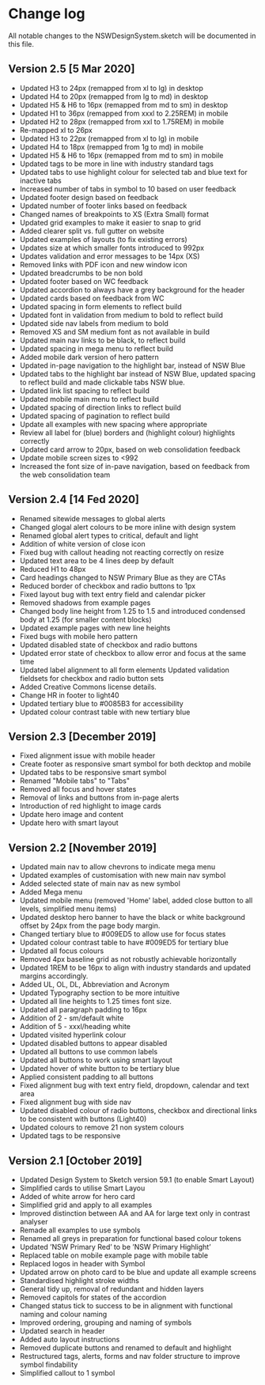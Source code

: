 # Change log
All notable changes to the NSWDesignSystem.sketch will be documented in this file.

## Version 2.5 [5 Mar 2020]
- Updated H3 to 24px (remapped from xl to lg) in desktop 
- Updated H4 to 20px (remapped from lg to md) in desktop
- Updated H5 & H6 to 16px (remapped from md to sm) in desktop
- Updated H1 to 36px (remapped from xxxl to 2.25REM) in mobile
- Updated H2 to 28px (remapped from xxl to 1.75REM) in mobile
- Re-mapped xl to 26px
- Updated H3 to 22px (remapped from xl to lg) in mobile
- Updated H4 to 18px (remapped from 1g to md) in mobile
- Updated H5 & H6 to 16px (remapped from md to sm) in mobile
- Updated tags to be more in line with industry standard tags
- Updated tabs to use highlight colour for selected tab and blue text for inactive tabs
- Increased number of tabs in symbol to 10 based on user feedback
- Updated footer design based on feedback
- Updated number of footer links based on feedback
- Changed names of breakpoints to XS (Extra Small) format
- Updated grid examples to make it easier to snap to grid 
- Added clearer split vs. full gutter on website
- Updated examples of layouts (to fix existing errors)
- Updates size at which smaller fonts introduced to 992px
- Updates validation and error messages to be 14px (XS)
- Removed links with PDF icon and new window icon
- Updated breadcrumbs to be non bold 
- Updated footer based on WC feedback
- Updated accordion to always have a grey background for the header
- Updated cards based on feedback from WC
- Updated spacing in form elements to reflect build
- Updated font in validation from medium to bold to reflect build
- Updated side nav labels from medium to bold
- Removed XS and SM medium font as not available in build
- Updated main nav links to be black, to reflect build
- Updated spacing in mega menu to reflect build
- Added mobile dark version of hero pattern
- Updated in-page navigation to the highlight bar, instead of NSW Blue
- Updated tabs to the highlight bar instead of NSW Blue, updated spacing to reflect build and made clickable tabs NSW blue.
- Updated link list spacing to reflect build
- Updated mobile main menu to reflect build
- Updated spacing of direction links to reflect build
- Updated spacing of pagination to reflect build
- Update all examples with new spacing where appropriate
- Review all label for (blue) borders and (highlight colour) highlights correctly
- Updated card arrow to 20px, based on web consolidation feedback
- Update mobile screen sizes to <992
- Increased the font size of in-pave navigation, based on feedback from the web consolidation team

## Version 2.4 [14 Fed 2020]

- Renamed sitewide messages to global alerts
- Changed glogal alert colours to be more inline with design system
- Renamed global alert types to critical, default and light
- Addition of white version of close icon
- Fixed bug with callout heading not reacting correctly on resize
- Updated text area to be 4 lines deep by default
- Reduced H1 to 48px
- Card headings changed to NSW Primary Blue as they are CTAs
- Reduced border of checkbox and radio buttons to 1px
- Fixed layout bug with text entry field and calendar picker
- Removed shadows from example pages
- Changed body line height from 1.25 to 1.5 and introduced condensed body at 1.25 (for smaller content blocks)
- Updated example pages with new line heights
- Fixed bugs with mobile hero pattern
- Updated disabled state of checkbox and radio buttons
- Updated error state of checkbox to allow error and focus at the same time
- Updated label alignment to all form elements Updated validation fieldsets for checkbox and radio button sets
- Added Creative Commons license details.
- Change HR in footer to light40
- Updated tertiary blue to #0085B3 for accessibility
- Updated colour contrast table with new tertiary blue
  
## Version 2.3 [December 2019]

- Fixed alignment issue with mobile header
- Create footer as responsive smart symbol for both decktop and mobile
- Updated tabs to be responsive smart symbol
- Renamed "Mobile tabs" to "Tabs"
- Removed all focus and hover states
- Removal of links and buttons from in-page alerts
- Introduction of red highlight to image cards
- Update hero image and content
- Update hero with smart layout

## Version 2.2 [November 2019]

- Updated main nav to allow chevrons to indicate mega menu
- Updated examples of customisation with new main nav symbol
- Added selected state of main nav as new symbol
- Added Mega menu
- Updated mobile menu (removed 'Home' label, added close button to all levels, simplified menu items)
- Updated desktop hero banner to have the black or white background offset by 24px from the page body margin.
- Changed tertiary blue to #009ED5 to allow use for focus states
- Updated colour contrast table to have #009ED5 for tertiary blue
- Updated all focus colours
- Removed 4px baseline grid as not robustly achievable  horizontally
- Updated 1REM to be 16px to align with industry standards and updated margins accordingly.
- Added UL, OL, DL, Abbreviation and Acronym
- Updated Typography section to be more intuitive
- Updated all line heights to 1.25 times font size.
- Updated all paragraph padding to 16px
- Addition of 2 - sm/default white
- Addition of 5 - xxxl/heading white
- Updated visited hyperlink colour
- Updated disabled buttons to appear disabled
- Updated all buttons to use common labels
- Updated all buttons to work using smart layout
- Updated hover of white button to be tertiary blue
- Applied consistent padding to all buttons
- Fixed alignment bug with text entry field, dropdown, calendar and text area
- Fixed alignment bug with side nav
- Updated disabled colour of radio buttons, checkbox and directional links to be consistent with buttons (Light40)
- Updated colours to remove 21 non system colours
- Updated tags to be responsive

## Version 2.1 [October 2019]

- Updated Design System to Sketch version 59.1 (to enable  Smart Layout)
- Simplified cards to utilise Smart Layou
- Added of white arrow for hero card
- Simplified grid and apply to all examples
- Improved distinction between AA and AA for large text only in contrast analyser
- Remade all examples to use symbols
- Renamed all greys in preparation for functional based colour tokens
- Updated ’NSW Primary Red’ to be ’NSW Primary Highlight’
- Replaced table on mobile example page with mobile table
- Replaced logos in header with Symbol
- Updated arrow on photo card to be blue and update all example screens
- Standardised highlight stroke widths
- General tidy up, removal of redundant and hidden layers
- Removed capitols for states of the accordion
- Changed status tick to success to be in alignment with functional naming and colour naming
- Improved ordering, grouping and naming of symbols
- Updated search in header
- Added auto layout instructions
- Removed duplicate buttons and renamed to default and highlight
- Restructured tags, alerts, forms and nav folder structure to improve symbol findability
- Simplified callout to 1 symbol